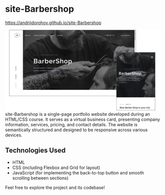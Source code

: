 # site-Barbershop
https://andriidorohov.github.io/site-Barbershop
<div align="center">
  <img src="https://github.com/AndriiDorohov/site-Barbershop/blob/main/images/preview_01.png"/>
</div>
site-Barbershop is a single-page portfolio website developed during an HTML/CSS course. It serves as a virtual business card, presenting company information, services, pricing, and contact details. The website is semantically structured and designed to be responsive across various devices.

## Technologies Used
- HTML
- CSS (including Flexbox and Grid for layout)
- JavaScript (for implementing the back-to-top button and smooth scrolling between sections)

Feel free to explore the project and its codebase!
